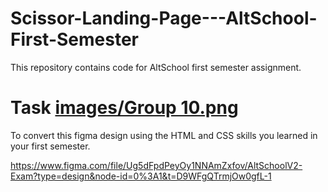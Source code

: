 # Scissor-Landing-Page---AltSchool-First-Semester
This repository contains code for AltSchool first semester assignment.

# Task [images/Group 10.png](https://github.com/G-V-Utong/Scissor-Landing-Page---AltSchool-First-Semester/blob/main/images/Group%2010.png)

To convert this figma design using the HTML and CSS skills you learned in your first semester.

https://www.figma.com/file/Ug5dFpdPeyOy1NNAmZxfov/AltSchoolV2-Exam?type=design&node-id=0%3A1&t=D9WFgQTrmjOw0gfL-1


